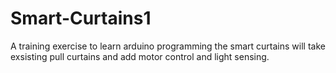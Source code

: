 # Smart-Curtains1
A training exercise to learn arduino programming 
the smart curtains will take exsisting pull curtains and add motor control and light sensing.
